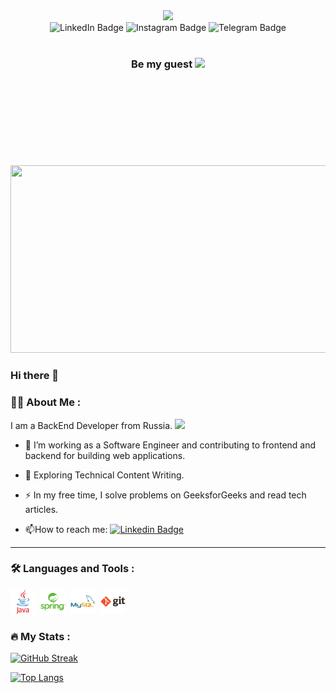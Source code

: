 <div id="header" align="center">
  <img src="https://media.giphy.com/media/M9gbBd9nbDrOTu1Mqx/giphy.gif" width="100"/>
</div>

<div id="badges" align="center">
  <img src="https://img.shields.io/badge/LinkedIn-blue?style=for-the-badge&logo=linkedin&logoColor=white" alt="LinkedIn Badge"/>
  <img src="https://img.shields.io/badge/Instagram-purple?style=for-the-badge&logo=instagram&logoColor=white" alt="Instagram Badge"/>
  <img src="https://img.shields.io/badge/Telegram-blue?style=for-the-badge&logo=telegram&logoColor=white" alt="Telegram Badge"/>
  <br>
  <img src="https://komarev.com/ghpvc/?username=rvr0man&style=plastic-square&color=blue" alt=""/>
</div>



<h3 align ="center">
  Be my guest
  <img src="https://media.giphy.com/media/YRVxMztzdMb0t7PTBw/giphy.gif" width="40px"/>
</h3>

<br>
<br>
<br>
<br>
<br>
<br>
<br>
<br>

<div align="center">
  <img src="https://media.giphy.com/media/dWesBcTLavkZuG35MI/giphy.gif" width="600" height="300"/>
</div>

### Hi there 👋

### :man_technologist: About Me :
I am a BackEnd Developer from Russia. <img src="https://media.giphy.com/media/qylEpU6DdBJ90tmAJm/giphy.gif" width="60"> 
        
- :telescope: I’m working as a Software Engineer and contributing to frontend and backend for building web applications.

- :seedling: Exploring Technical Content Writing.

- :zap: In my free time, I solve problems on GeeksforGeeks and read tech articles.

- :mailbox:How to reach me: [![Linkedin Badge](https://img.shields.io/badge/-LinkedIn-blue?style=flat&logo=Linkedin&logoColor=white)](https://www.linkedin.com/in/roman-kalistratov-684339262/)


---

### :hammer_and_wrench: Languages and Tools :
<div>
  <img src="https://github.com/devicons/devicon/blob/master/icons/java/java-original-wordmark.svg" title="Java" alt="Java" width="40" height="40"/>&nbsp;
  <img src="https://github.com/devicons/devicon/blob/master/icons/spring/spring-original-wordmark.svg" title="Spring" alt="Spring" width="40" height="40"/>&nbsp;
  <img src="https://github.com/devicons/devicon/blob/master/icons/mysql/mysql-original-wordmark.svg" title="MySQL"  alt="MySQL" width="40" height="40"/>&nbsp;
  <img src="https://github.com/devicons/devicon/blob/master/icons/git/git-original-wordmark.svg" title="Git" **alt="Git" width="40" height="40"/>
</div>


### :fire: My Stats :

[![GitHub Streak](http://github-readme-streak-stats.herokuapp.com?user=rvr0man&theme=violet-punch&date_format=j%20M%5B%20Y%5D)](https://git.io/streak-stats)


[![Top Langs](https://github-readme-stats.vercel.app/api/top-langs/?username=rvr0man&layout=compact&theme=vision-friendly-dark)](https://github.com/anuraghazra/github-readme-stats)
<!--
**RVR0MAN/RVR0MAN** is a ✨ _special_ ✨ repository because its `README.md` (this file) appears on your GitHub profile.

Here are some ideas to get you started:

- 🔭 I’m currently working on ...
- 🌱 I’m currently learning ...
- 👯 I’m looking to collaborate on ...
- 🤔 I’m looking for help with ...
- 💬 Ask me about ...
- 📫 How to reach me: ...
- 😄 Pronouns: ...
- ⚡ Fun fact: ...
-->
